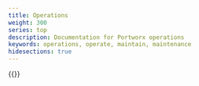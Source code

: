 ```yaml
---
title: Operations
weight: 300
series: top
description: Documentation for Portworx operations
keywords: operations, operate, maintain, maintenance
hidesections: true
---
```



{{<homelist series="operations">}}